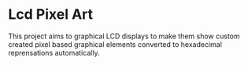 Lcd Pixel Art
=============

This project aims to graphical LCD displays to make them show custom created
pixel based graphical elements converted to hexadecimal reprensations
automatically.


